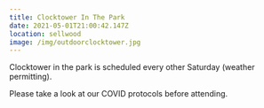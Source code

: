 ```yaml
---
title: Clocktower In The Park
date: 2021-05-01T21:00:42.147Z
location: sellwood
image: /img/outdoorclocktower.jpg
---
```

Clocktower in the park is scheduled every other Saturday (weather permitting).

Please take a look at our COVID protocols before attending.